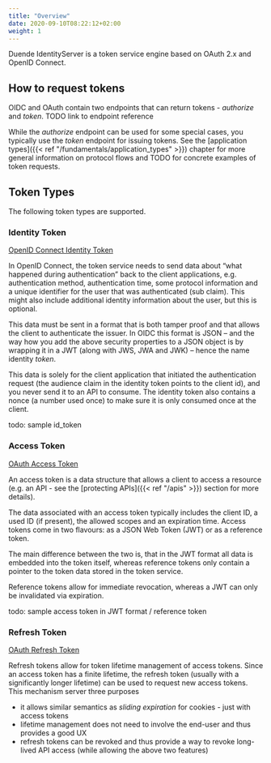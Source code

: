 ```yaml
---
title: "Overview"
date: 2020-09-10T08:22:12+02:00
weight: 1
---
```


Duende IdentityServer is a token service engine based on OAuth 2.x and OpenID Connect.

## How to request tokens
OIDC and OAuth contain two endpoints that can return tokens - *authorize* and *token*. TODO link to endpoint reference

While the *authorize* endpoint can be used for some special cases, you typically use the *token* endpoint for issuing tokens.
See the [application types]({{< ref "/fundamentals/application_types" >}}) chapter for more general information on protocol flows and TODO for concrete examples of token requests.

## Token Types
The following token types are supported.

### Identity Token
[OpenID Connect Identity Token](https://openid.net/specs/openid-connect-core-1_0.html#IDToken)

In OpenID Connect, the token service needs to send data about “what happened during authentication” back to the client applications, e.g. authentication method, authentication time, some protocol information and a unique identifier for the user that was authenticated (sub claim). This might also include additional identity information about the user, but this is optional.

This data must be sent in a format that is both tamper proof and that allows the client to authenticate the issuer. In OIDC this format is JSON – and the way how you add the above security properties to a JSON object is by wrapping it in a JWT (along with JWS, JWA and JWK) – hence the name identity *token*.

This data is solely for the client application that initiated the authentication request (the audience claim in the identity token points to the client id), and you never send it to an API to consume. The identity token also contains a nonce (a number used once) to make sure it is only consumed once at the client.

todo: sample id_token

### Access Token
[OAuth Access Token](https://tools.ietf.org/html/rfc6749#section-1.4)

An access token is a data structure that allows a client to access a resource (e.g. an API - see the [protecting APIs]({{< ref "/apis" >}}) section for more details).

The data associated with an access token typically includes the client ID, a used ID (if present), the allowed scopes and an expiration time. Access tokens come in two flavours: as a JSON Web Token (JWT) or as a reference token.

The main difference between the two is, that in the JWT format all data is embedded into the token itself, whereas reference tokens only contain a pointer to the token data stored in the token service. 

Reference tokens allow for immediate revocation, whereas a JWT can only be invalidated via expiration.

todo: sample access token in JWT format / reference token

### Refresh Token
[OAuth Refresh Token](https://tools.ietf.org/html/rfc6749#section-1.5)

Refresh tokens allow for token lifetime management of access tokens. Since an access token has a finite lifetime, the refresh token (usually with a significantly longer lifetime) can be used to request new access tokens. This mechanism server three purposes

* it allows similar semantics as *sliding expiration* for cookies - just with access tokens 
* lifetime management does not need to involve the end-user and thus provides a good UX
* refresh tokens can be revoked and thus provide a way to revoke long-lived API access (while allowing the above two features)